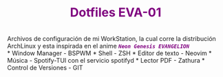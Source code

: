 <h1 style="color: purple" align="center">Dotfiles EVA-01</h1>
<br/>
Archivos de configuración de mi WorkStation, la cual corre la distribución ArchLinux y esta inspirada en el anime <code style="color : purple"><b><i>Neon Genesis EVANGELION</i></b></code>
<br/>
* Window Manager -  BSPWM
* Shell -   ZSH
* Editor de texto - Neovim
* Música -  Spotify-TUI con el servicio spotifyd
* Lector PDF -  Zathura
* Control de Versiones -    GIT

